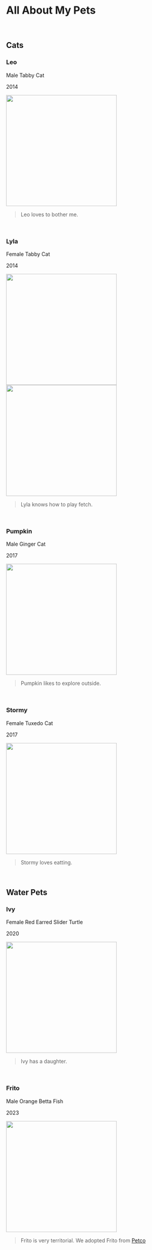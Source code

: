 <H1> <strong>All About My Pets</strong> </H1>
<br> 

<H2><strong>Cats</strong></H2> 
<H3><strong>Leo</strong></H3> 
<p> Male Tabby Cat</p>
<p> 2014</p>
<img src= "https://github.com/luisatuipulotu/LuisaTuipulotu/assets/145697785/31f055aa-4067-488c-aaa9-c77c05612659" width="300" /> 

> Leo loves to bother me.

<br> 

<H3><strong>Lyla</strong></H3> 
<p> Female Tabby Cat</p>
<p> 2014</p>
<img src="https://github.com/luisatuipulotu/LuisaTuipulotu/assets/145697785/f455601f-ad68-4d2f-a15b-26c68139b61d" width="300"/> 
<img src="https://github.com/luisatuipulotu/LuisaTuipulotu/assets/145697785/553df61f-a9a9-4996-8b4b-2fc9e7d499a6" width= "300" />


> Lyla knows how to play fetch.

<br> 

<H3><strong>Pumpkin</strong></H3> 
<p> Male Ginger Cat</p>
<p> 2017</p>

<img src="https://github.com/luisatuipulotu/LuisaTuipulotu/assets/145697785/d566e0b8-11c9-4bba-ae47-086b1c89828b" WIDTH="300" />

> Pumpkin likes to explore outside.

<br> 

<H3><strong>Stormy</strong></H3> 
<p> Female Tuxedo Cat</p>
<p> 2017</p>

<img src= "https://github.com/luisatuipulotu/LuisaTuipulotu/assets/145697785/51db03e4-685d-4315-9155-9c2958ee25ad" width="300" />

> Stormy loves eatting.

<br> 

## Water Pets
<H3><strong>Ivy</strong></H3> 
<p> Female Red Earred Slider Turtle </p>
<p> 2020</p>
<img src= "https://github.com/luisatuipulotu/LuisaTuipulotu/assets/145697785/82ca2545-d60e-4920-b0c3-9afa70a4e3c4" width="300" />

> Ivy has a daughter.

<br> 

<H3><strong>Frito</strong></H3> 
<p> Male Orange Betta Fish</p>
<p> 2023</p>
<img src= "https://github.com/luisatuipulotu/LuisaTuipulotu/assets/145697785/f3300d40-c1a7-4dc4-a0cd-909491d037c0" width="300"/>

> Frito is very territorial.
We adopted Frito from [Petco](https://www.petco.com/shop/en/petcostore/search?query=betta%20fish)
